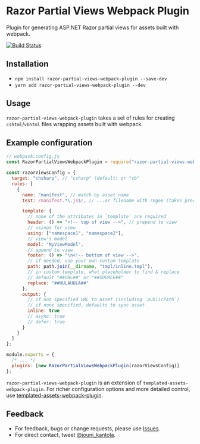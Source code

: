 # Razor Partial Views Webpack Plugin
Plugin for generating ASP.NET Razor partial views for assets built with webpack.

[![Build Status](https://travis-ci.org/jouni-kantola/razor-partial-views-webpack-plugin.svg?branch=master)](https://travis-ci.org/jouni-kantola/razor-partial-views-webpack-plugin)

## Installation
- `npm install razor-partial-views-webpack-plugin --save-dev`
- `yarn add razor-partial-views-webpack-plugin --dev`

## Usage
`razor-partial-views-webpack-plugin` takes a set of rules for creating `cshtml`/`vbhtml` files wrapping assets built with webpack.

## Example configuration
```javascript
// webpack.config.js
const RazorPartialViewsWebpackPlugin = require("razor-partial-views-webpack-plugin");

const razorViewsConfig = {
  target: "chsharp", // "csharp" (default) or "vb"
  rules: [
    {
      name: "manifest", // match by asset name
      test: /manifest.*\.js$/, // ...or filename with regex (takes precedence)

      template: {
        // none of the attributes in `template` are required
        header: () => "<!-- top of view -->", // prepend to view
        // usings for view
        using: ["namespace1", "namespace2"],
        // view's model
        model: "MyViewModel",
        // append to view
        footer: () => "\n<!-- bottom of view -->",
        // if needed, use your own custom template
        path: path.join(__dirname, "tmpl/inline.tmpl"),
        // in custom template, what placeholder to find & replace
        // default "##URL##" or "##SOURCE##"
        replace: "##HULAHULA##"
      },
      output: {
        // if not specified URL to asset (including `publicPath`)
        // if none specified, defaults to sync asset
        inline: true
        // async: true
        // defer: true
      }
    }
  ]
};

module.exports = {
  /* ... */
  plugins: [new RazorPartialViewsWebpackPlugin(razorViewsConfig)]
};

```

`razor-partial-views-webpack-plugin` is an extension of `templated-assets-webpack-plugin`. For richer configuration options and more detailed control, use [templated-assets-webpack-plugin](https://github.com/jouni-kantola/templated-assets-webpack-plugin).

## Feedback
* For feedback, bugs or change requests, please use [Issues](https://github.com/jouni-kantola/razor-partial-views-webpack-plugin/issues).
* For direct contact, tweet [@jouni_kantola](https://twitter.com/jouni_kantola).
